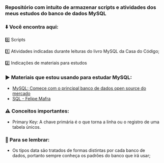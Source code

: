 ### Repositório com intuito de armazenar scripts e atividades dos meus estudos do banco de dados MySQL

### ⬇️ Você encontra aqui:

0️⃣ Scripts

1️⃣ Atividades indicadas durante leituras do livro MySQL da Casa do Código;

2️⃣ Indicações de materiais para estudos


### ▶️ Materiais que estou usando para estudar MySQL:
 
 - [MySQL: Comece com o principal banco de dados open source do mercado](https://www.casadocodigo.com.br/products/livro-banco-mysql)
 - [SQL - Felipe Mafra](https://www.udemy.com/course/bancos-de-dados-relacionais-basico-avancado/)

### :warning: Conceitos importantes:

- Primary Key: A chave primária é o que torna a linha ou o registro de uma tabela únicos.


### :round_pushpin: Para se lembrar:
 - Os tipos data são tratados de formas distintas por cada banco de dados, portanto sempre conheça os padrões do banco que irá usar;